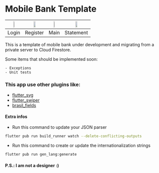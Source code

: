 # Mobile Bank Template

|  <img src='http://wilkeroliveira.cloudapp.net/mwmobile/bank-cards-01.png' width="30%" /> |  <img src='http://wilkeroliveira.cloudapp.net/mwmobile/bank-cards-02.png' width="30%" /> |  <img src='http://wilkeroliveira.cloudapp.net/mwmobile/bank-cards-03.png' width="30%" /> |  <img src='http://wilkeroliveira.cloudapp.net/mwmobile/bank-cards-04.png' width="30%" /> |
| :------------: | :------------: | :------------: | :------------: |
| Login |  Register | Main  | Statement  |


This is a template of mobile bank under development and migrating from a private server to Cloud Firestore.

Some items that should be implemented soon:

    - Exceptions
    - Unit tests

### This app use other plugins like:

- [flutter_svg](https://pub.dev/packages/flutter_svg)
- [flutter_swiper](https://pub.dev/packages/flutter_swiper)
- [brasil_fields](https://pub.dev/packages/brasil_fields)


#### Extra infos

* Run this command to update your JSON parser
```sh
flutter pub run build_runner watch --delete-conflicting-outputs
```
* Run this command to create or update the internationalization strings
```sh
flutter pub run gen_lang:generate
```

#### P.S.: I am not a designer :)
